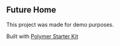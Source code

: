 ## Future Home

This project was made for demo purposes.

Built with [Polymer Starter Kit](https://github.com/polymerelements/polymer-starter-kit)
